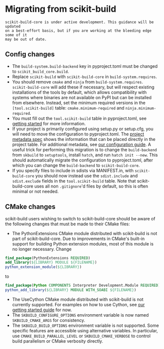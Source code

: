 # Migrating from scikit-build

```{warning}
scikit-build-core is under active development. This guidance will be updated
on a best-effort basis, but if you are working at the bleeding edge some of it
may be out of date.
```

## Config changes

- The `build-system.build-backend` key in pyproject.toml must be changed to
  `scikit_build_core.build`.
- Replace `scikit-build` with `scikit-build-core` in `build-system.requires`.
- You should remove `cmake` and `ninja` from `build-system.requires`.
  `scikit-build-core` will add these if necessary, but will respect existing
  installations of the tools by default, which allows compatibility with systems
  where binaries are not available on PyPI but can be installed from elsewhere.
  Instead, set the minimum required versions in the `[tool.scikit-build]` table:
  `cmake.minimum-required` and `ninja.minimum-required`.
- You must fill out the `tool.scikit-build` table in pyproject.toml, see
  [getting started](./getting_started.md) for more information.
- If your project is primarily configured using setup.py or setup.cfg, you will
  need to move the configuration to pyproject.toml. The
  [project metadata spec](https://packaging.python.org/en/latest/specifications/declaring-project-metadata/#declaring-project-metadata)
  shows the information that can be placed directly in the project table. For
  additional metadata, see [our configuration guide](./configuration.md). A
  useful trick for performing this migration is to change the `build-backend`
  from `skbuild` to `setuptools`, install `hatch`, and run `hatch init --new`.
  This should automatically migrate the configuration to pyproject.toml, after
  which you can change the `build-backend` to `scikit-build-core`.
- If you specify files to include in sdists via MANIFEST.in, with
  `scikit-build-core` you should now instead use the `sdist.include` and
  `sdist.exclude` fields in the `tool.scikit-build` table. Note that
  scikit-build-core uses all non `.gitignore`'d files by default, so this is
  often minimal or not needed.

## CMake changes

scikit-build users wishing to switch to scikit-build-core should be aware of the
following changes that must be made to their CMake files:

- The PythonExtensions CMake module distributed with scikit-build is not part of
  scikit-build-core. Due to improvements in CMake's built-in support for
  building Python extension modules, most of this module is no longer necessary.
  Change

```cmake
find_package(PythonExtensions REQUIRED)
add_library(${LIBRARY} MODULE ${FILENAME})
python_extension_module(${LIBRARY})
```

to

```cmake
find_package(Python COMPONENTS Interpreter Development.Module REQUIRED)
python_add_library(${LIBRARY} MODULE WITH_SOABI ${FILENAME})
```

- The UseCython CMake module distributed with scikit-build is not currently
  supported. For examples on how to use Cython, see
  [our getting started guide](./getting_started.md) for now.
- The `SKBUILD_CONFIGURE_OPTIONS` environment variable is now named
  `SKBUILD_CMAKE_ARGS` for consistency.
- The `SKBUILD_BUILD_OPTIONS` environment variable is not supported. Some
  specific features are accessible using alternative variables. In particular,
  use `CMAKE_BUILD_PARALLEL_LEVEL` or `SKBUILD_CMAKE_VERBOSE` to control build
  parallelism or CMake verbosity directly.

